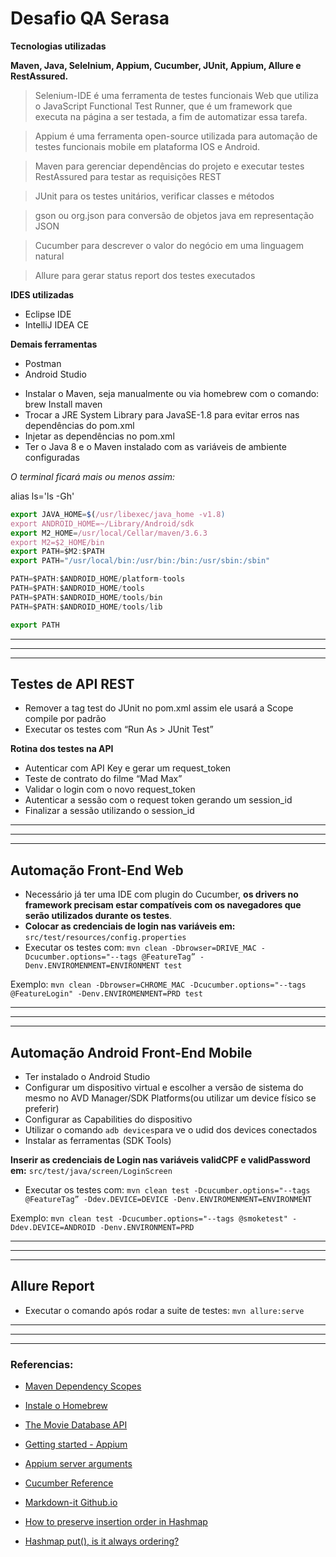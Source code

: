 # Desafio QA Serasa

**Tecnologias utilizadas**

**Maven, Java, Selelnium, Appium, Cucumber, JUnit, Appium, Allure e RestAssured.**

>Selenium-IDE é uma ferramenta de testes funcionais  Web que utiliza o JavaScript Functional Test Runner, que é um framework que executa na página a ser testada, a fim de automatizar essa tarefa.

>Appium é uma ferramenta open-source utilizada para automação de testes funcionais mobile em plataforma IOS e Android.

>Maven para gerenciar dependências do projeto e executar testes
>RestAssured para testar as requisições REST

>JUnit para os testes unitários, verificar classes e métodos

>gson ou org.json para conversão de objetos java em representação JSON

>Cucumber para descrever o valor do negócio em uma linguagem natural

>Allure para gerar status report dos testes executados

**IDES utilizadas**
+ Eclipse IDE
+ IntelliJ IDEA CE

**Demais ferramentas**
+ Postman
+ Android Studio

- Instalar o Maven, seja manualmente ou via homebrew com o comando: brew Install maven
- Trocar a JRE System Library para JavaSE-1.8 para evitar erros nas dependências do pom.xml
- Injetar as dependências no pom.xml
- Ter o Java 8 e o Maven instalado com as variáveis de ambiente configuradas 

*O terminal ficará mais ou menos assim:*

alias ls='ls -Gh'

``` js
export JAVA_HOME=$(/usr/libexec/java_home -v1.8)
export ANDROID_HOME=~/Library/Android/sdk
export M2_HOME=/usr/local/Cellar/maven/3.6.3
export M2=$2_HOME/bin
export PATH=$M2:$PATH
export PATH="/usr/local/bin:/usr/bin:/bin:/usr/sbin:/sbin"

PATH=$PATH:$ANDROID_HOME/platform-tools
PATH=$PATH:$ANDROID_HOME/tools
PATH=$PATH:$ANDROID_HOME/tools/bin
PATH=$PATH:$ANDROID_HOME/tools/lib

export PATH 
```

___ 
--- 
*** 


## Testes de API REST

- Remover a tag <scope>test</scope> do JUnit no pom.xml assim ele usará a Scope compile por padrão
- Executar os testes com “Run As > JUnit Test”

**Rotina dos testes na API**
- Autenticar com API Key e gerar um request_token
- Teste de contrato do filme “Mad Max”
- Validar o login com o novo request_token
- Autenticar a sessão com o request token gerando um session_id
- Finalizar a sessão utilizando o session_id

___ 
--- 
*** 

## Automação Front-End Web

- Necessário já ter uma IDE com plugin do Cucumber, **os drivers no framework precisam estar compatíveis com os navegadores que serão utilizados durante os testes**.
- **Colocar as credenciais de login nas variáveis em:** `src/test/resources/config.properties`
- Executar os testes com:
`mvn clean -Dbrowser=DRIVE_MAC -Dcucumber.options="--tags @FeatureTag” -Denv.ENVIROMENMENT=ENVIRONMENT test`

Exemplo:
`mvn clean -Dbrowser=CHROME_MAC -Dcucumber.options="--tags @FeatureLogin" -Denv.ENVIROMENMENT=PRD test`

___ 
--- 
*** 

## Automação Android Front-End Mobile

- Ter instalado o Android Studio
- Configurar um dispositivo virtual e escolher a versão de sistema do mesmo no AVD Manager/SDK Platforms(ou utilizar um device físico se preferir)
- Configurar as Capabilities do dispositivo
- Utilizar o comando `adb devices`para ve o udid dos devices conectados
- Instalar as ferramentas (SDK Tools)

**Inserir as credenciais de Login nas variáveis validCPF e validPassword em:** `src/test/java/screen/LoginScreen`

- Executar os testes com: 
`mvn clean test -Dcucumber.options="--tags @FeatureTag” -Ddev.DEVICE=DEVICE -Denv.ENVIROMENMENT=ENVIRONMENT`

Exemplo:
`mvn clean test -Dcucumber.options="--tags @smoketest" -Ddev.DEVICE=ANDROID -Denv.ENVIRONMENT=PRD`

___ 
--- 
*** 

## Allure Report

- Executar o comando após rodar a suite de testes:
  `mvn allure:serve`

___ 
--- 
*** 

### Referencias:

- [Maven Dependency Scopes](https://howtodoinjava.com/maven/maven-dependency-scopes/)

- [Instale o Homebrew](https://brew.sh/index_pt-br)

- [The Movie Database API](https://developers.themoviedb.org/4/getting-started/authorization)

- [Getting started - Appium](https://appium.io/docs/en/about-appium/getting-started/)

- [Appium server arguments](http://appium.io/docs/en/writing-running-appium/server-args/)

- [Cucumber Reference](https://cucumber.io/docs/cucumber/api/)

- [Markdown-it Github.io](https://markdown-it.github.io/)

- [How to preserve insertion order in Hashmap](https://stackoverflow.com/questions/10710193/how-to-preserve-insertion-order-in-hashmap)

- [Hashmap put(), is it always ordering?](https://stackoverflow.com/questions/36026761/hashmap-put-is-it-always-ordering/36027011#:~:text=HashMap%20has%20no%20inherent%20ordering,9)

